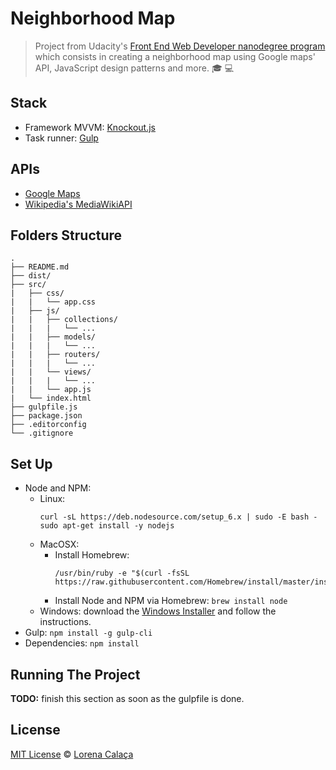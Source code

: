 # Neighborhood Map

> Project from Udacity's [Front End Web Developer nanodegree program](https://udacity.com/course/front-end-web-developer-nanodegree--nd001/) which consists in creating a neighborhood map using Google maps' API, JavaScript design patterns and more. :mortar_board: :computer:

## Stack

- Framework MVVM: [Knockout.js](http://knockoutjs.com/)
- Task runner: [Gulp](http://gulpjs.com/)

## APIs

- [Google Maps](https://developers.google.com/maps/documentation/)
- [Wikipedia's MediaWikiAPI](http://www.mediawiki.org/wiki/API:Main_page)

## Folders Structure

```
.
├── README.md
├── dist/
├── src/
|   ├── css/
|   |   └── app.css
|   ├── js/
|   |   ├── collections/
|   |   |   └── ...
|   |   ├── models/
|   |   |   └── ...
|   |   ├── routers/
|   |   |   └── ...
|   |   └── views/
|   |   |   └── ...
|   |   └── app.js
|   └── index.html
├── gulpfile.js
├── package.json
├── .editorconfig
└── .gitignore
```

## Set Up

- Node and NPM:
    - Linux:
        ```
        curl -sL https://deb.nodesource.com/setup_6.x | sudo -E bash -
        sudo apt-get install -y nodejs
        ```
    - MacOSX:
        - Install Homebrew:
            ```
            /usr/bin/ruby -e "$(curl -fsSL https://raw.githubusercontent.com/Homebrew/install/master/install)"
            ```
        - Install Node and NPM via Homebrew: `brew install node`
    - Windows: download the [Windows Installer](http://nodejs.org/#download) and follow the instructions.
- Gulp: `npm install -g gulp-cli`
- Dependencies: `npm install`

## Running The Project

**TODO:** finish this section as soon as the gulpfile is done.

## License
[MIT License](https://github.com/calaca/fend-neighborhood-map/blob/master/LICENSE.md) © [Lorena Calaça](http://calaca.github.io/)